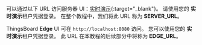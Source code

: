 可以通过以下 URL 访问服务器 UI：[实时演示](https://gridlinks.codingas.com/signup){:target="_blank"}。
请使用您的 **实时演示**租户凭据登录。
在整个教程中，我们将此 URL 称为 **SERVER_URL**。

ThingsBoard **Edge** UI 可在 `http://localhost:8080` 访问。
您可以使用您的 **实时演示**租户凭据登录。
此 URL 在本教程的后续部分中将称为 **EDGE_URL**。